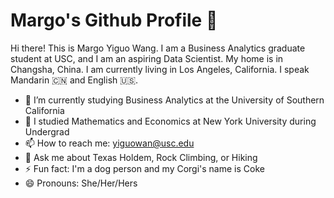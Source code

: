 # Margo's Github Profile 👋

Hi there! This is Margo Yiguo Wang. I am a Business Analytics graduate student at USC, and I am an aspiring Data Scientist. My home is in Changsha, China. I am currently living in Los Angeles, California. I speak Mandarin 🇨🇳 and English 🇺🇸.

* 🌱 I’m currently studying Business Analytics at the University of Southern California
* 📖 I studied Mathematics and Economics at New York University during Undergrad
* 📫 How to reach me: yiguowan@usc.edu
* 💬 Ask me about Texas Holdem, Rock Climbing, or Hiking
* ⚡ Fun fact: I'm a dog person and my Corgi's name is Coke
* 😄 Pronouns: She/Her/Hers
